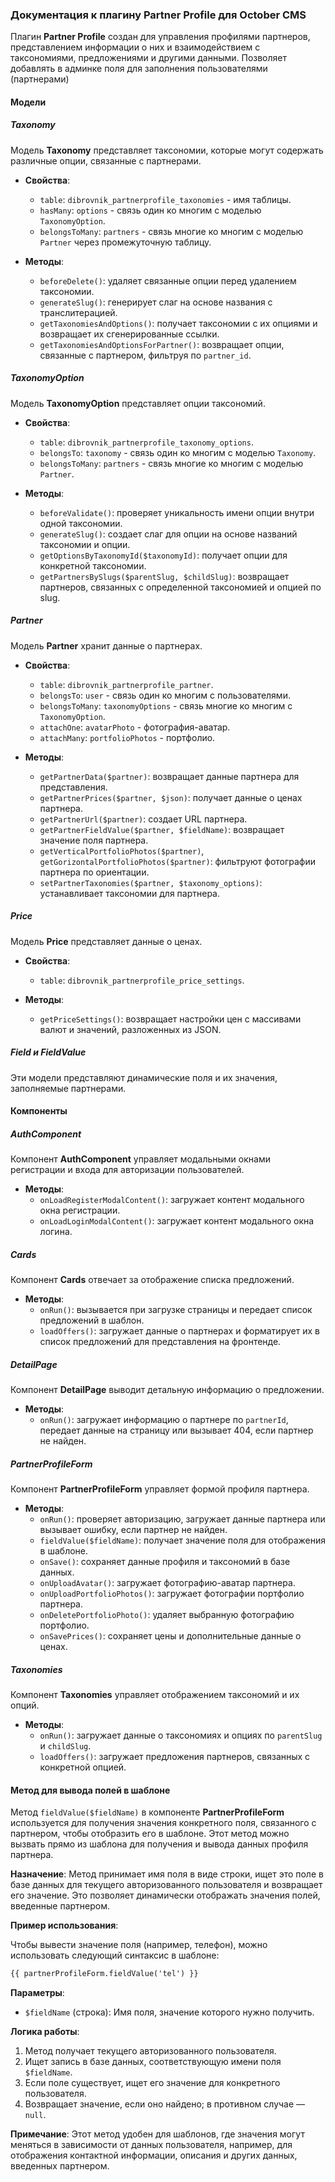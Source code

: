 ### Документация к плагину Partner Profile для October CMS

Плагин **Partner Profile** создан для управления профилями партнеров, представлением информации о них и взаимодействием с таксономиями, предложениями и другими данными. Позволяет добавлять в админке поля для заполнения пользователями (партнерами)

#### Модели

##### Taxonomy
Модель **Taxonomy** представляет таксономии, которые могут содержать различные опции, связанные с партнерами. 

- **Свойства**:
  - `table`: `dibrovnik_partnerprofile_taxonomies` - имя таблицы.
  - `hasMany`: `options` - связь один ко многим с моделью `TaxonomyOption`.
  - `belongsToMany`: `partners` - связь многие ко многим с моделью `Partner` через промежуточную таблицу.

- **Методы**:
  - `beforeDelete()`: удаляет связанные опции перед удалением таксономии.
  - `generateSlug()`: генерирует слаг на основе названия с транслитерацией.
  - `getTaxonomiesAndOptions()`: получает таксономии с их опциями и возвращает их сгенерированные ссылки.
  - `getTaxonomiesAndOptionsForPartner()`: возвращает опции, связанные с партнером, фильтруя по `partner_id`.

##### TaxonomyOption
Модель **TaxonomyOption** представляет опции таксономий.

- **Свойства**:
  - `table`: `dibrovnik_partnerprofile_taxonomy_options`.
  - `belongsTo`: `taxonomy` - связь один ко многим с моделью `Taxonomy`.
  - `belongsToMany`: `partners` - связь многие ко многим с моделью `Partner`.

- **Методы**:
  - `beforeValidate()`: проверяет уникальность имени опции внутри одной таксономии.
  - `generateSlug()`: создает слаг для опции на основе названий таксономии и опции.
  - `getOptionsByTaxonomyId($taxonomyId)`: получает опции для конкретной таксономии.
  - `getPartnersBySlugs($parentSlug, $childSlug)`: возвращает партнеров, связанных с определенной таксономией и опцией по slug.

##### Partner
Модель **Partner** хранит данные о партнерах.

- **Свойства**:
  - `table`: `dibrovnik_partnerprofile_partner`.
  - `belongsTo`: `user` - связь один ко многим с пользователями.
  - `belongsToMany`: `taxonomyOptions` - связь многие ко многим с `TaxonomyOption`.
  - `attachOne`: `avatarPhoto` - фотография-аватар.
  - `attachMany`: `portfolioPhotos` - портфолио.

- **Методы**:
  - `getPartnerData($partner)`: возвращает данные партнера для представления.
  - `getPartnerPrices($partner, $json)`: получает данные о ценах партнера.
  - `getPartnerUrl($partner)`: создает URL партнера.
  - `getPartnerFieldValue($partner, $fieldName)`: возвращает значение поля партнера.
  - `getVerticalPortfolioPhotos($partner)`, `getGorizontalPortfolioPhotos($partner)`: фильтруют фотографии партнера по ориентации.
  - `setPartnerTaxonomies($partner, $taxonomy_options)`: устанавливает таксономии для партнера.

##### Price
Модель **Price** представляет данные о ценах.

- **Свойства**:
  - `table`: `dibrovnik_partnerprofile_price_settings`.
  
- **Методы**:
  - `getPriceSettings()`: возвращает настройки цен с массивами валют и значений, разложенных из JSON.

##### Field и FieldValue
Эти модели представляют динамические поля и их значения, заполняемые партнерами.

#### Компоненты

##### AuthComponent
Компонент **AuthComponent** управляет модальными окнами регистрации и входа для авторизации пользователей.

- **Методы**:
  - `onLoadRegisterModalContent()`: загружает контент модального окна регистрации.
  - `onLoadLoginModalContent()`: загружает контент модального окна логина.

##### Cards
Компонент **Cards** отвечает за отображение списка предложений.

- **Методы**:
  - `onRun()`: вызывается при загрузке страницы и передает список предложений в шаблон.
  - `loadOffers()`: загружает данные о партнерах и форматирует их в список предложений для представления на фронтенде.

##### DetailPage
Компонент **DetailPage** выводит детальную информацию о предложении.

- **Методы**:
  - `onRun()`: загружает информацию о партнере по `partnerId`, передает данные на страницу или вызывает 404, если партнер не найден.

##### PartnerProfileForm
Компонент **PartnerProfileForm** управляет формой профиля партнера.

- **Методы**:
  - `onRun()`: проверяет авторизацию, загружает данные партнера или вызывает ошибку, если партнер не найден.
  - `fieldValue($fieldName)`: получает значение поля для отображения в шаблоне.
  - `onSave()`: сохраняет данные профиля и таксономий в базе данных.
  - `onUploadAvatar()`: загружает фотографию-аватар партнера.
  - `onUploadPortfolioPhotos()`: загружает фотографии портфолио партнера.
  - `onDeletePortfolioPhoto()`: удаляет выбранную фотографию портфолио.
  - `onSavePrices()`: сохраняет цены и дополнительные данные о ценах.

##### Taxonomies
Компонент **Taxonomies** управляет отображением таксономий и их опций.

- **Методы**:
  - `onRun()`: загружает данные о таксономиях и опциях по `parentSlug` и `childSlug`.
  - `loadOffers()`: загружает предложения партнеров, связанных с конкретной опцией.


#### Метод для вывода полей в шаблоне 
Метод `fieldValue($fieldName)` в компоненте **PartnerProfileForm** используется для получения значения конкретного поля, связанного с партнером, чтобы отобразить его в шаблоне. Этот метод можно вызвать прямо из шаблона для получения и вывода данных профиля партнера.

**Назначение**: 
Метод принимает имя поля в виде строки, ищет это поле в базе данных для текущего авторизованного пользователя и возвращает его значение. Это позволяет динамически отображать значения полей, введенные партнером.

**Пример использования**:

Чтобы вывести значение поля (например, телефон), можно использовать следующий синтаксис в шаблоне:

```html
{{ partnerProfileForm.fieldValue('tel') }}
```

**Параметры**:
- `$fieldName` (строка): Имя поля, значение которого нужно получить.

**Логика работы**:
1. Метод получает текущего авторизованного пользователя.
2. Ищет запись в базе данных, соответствующую имени поля `$fieldName`.
3. Если поле существует, ищет его значение для конкретного пользователя.
4. Возвращает значение, если оно найдено; в противном случае — `null`.

**Примечание**:
Этот метод удобен для шаблонов, где значения могут меняться в зависимости от данных пользователя, например, для отображения контактной информации, описания и других данных, введенных партнером.